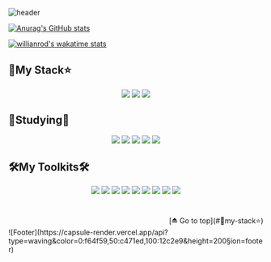 <!--Header-->
![header](https://capsule-render.vercel.app/api?type=waving&color=0:12c2e9,50:c471ed,100:f64f59&height=250&section=header&text=Yujin%20Kim&fontSize=60&fontColor=fff)
<!--CalculateRanksAPI-->
[![Anurag's GitHub stats](https://github-readme-stats.vercel.app/api?username=yujinkim1&count_private=true&title_color=fff&text_color=fff&bg_color=30,12c2e9,c471ed,f64f59)](https://github.com/anuraghazra/github-readme-stats)
<!--WakatimeStats-->
[![willianrod's wakatime stats](https://github-readme-stats.vercel.app/api/wakatime?username=yujinkim1)](https://github.com/anuraghazra/github-readme-stats)
<!--SheidsBadgeform-->
## 🚀My Stack⭐️
<div align=center>
    <img src="https://img.shields.io/badge/HTML5-E34F26?style=flat-square&logo=HTML5&logoColor=fff"/>
    <img src="https://img.shields.io/badge/CSS3-1572B6?style=flat-square&logo=CSS3&logoColor=fff"/>
    <img src="https://img.shields.io/badge/JavaScript-F7DF1E?style=flat-square&logo=JavaScript&logoColor=fff"/>
</div>

## 📖Studying📖
<div align=center>
    <img src="https://img.shields.io/badge/Python-3776AB?style=flat-square&logo=Python&logoColor=fff"/>
    <img src="https://img.shields.io/badge/React-61DAFB?style=flat-square&logo=React&logoColor=fff"/>
    <img src="https://img.shields.io/badge/TypeScript-3178C6?style=flat-square&logo=TypeScript&logoColor=fff"/>
    <img src="https://img.shields.io/badge/Three.js-000000?style=flat-square&logo=Three.js&logoColor=fff"/>
    <img src="https://img.shields.io/badge/Swift-F05138?style=flat-square&logo=Swift&logoColor=fff"/>
    
</div>   

## 🛠My Toolkits🛠
<div align=center>
    <img src="https://img.shields.io/badge/VScode-007ACC?style=flat-square&logo=VisualStudioCode&logoColor=fff"/>
    <img src="https://img.shields.io/badge/Xcode-147EFB?style=flat-square&logo=Xcode&logoColor=fff"/>
    <img src="https://img.shields.io/badge/EclipseIDE-2C2255?style=flat-square&logo=EclipseIDE&logoColor=fff"/>
    <img src="https://img.shields.io/badge/AndroidStudio-3DDC84?style=flat-square&logo=AndroidStudio&logoColor=fff"/>
    <img src="https://img.shields.io/badge/Wireshark-1679A7?style=flat-square&logo=Wireshark&logoColor=fff"/>
    <img src="https://img.shields.io/badge/UnrealEngine-0E1128?style=flat-square&logo=UnrealEngine&logoColor=fff"/>
    <img src="https://img.shields.io/badge/MicrosoftOffice-D83B01?style=flat-square&logo=MicrosoftOffice&logoColor=fff"/>
    <img src="https://img.shields.io/badge/Trello-0052CC?style=flat-square&logo=Trello&logoColor=fff"/>
    <img src="https://img.shields.io/badge/Notion-000000?style=flat-square&logo=Notion&logoColor=fff"/>
</div>   

#

<div align=right>[⏏️ Go to top](#🚀my-stack⭐️)</div>
<!-- Footer -->
![Footer](https://capsule-render.vercel.app/api?type=waving&color=0:f64f59,50:c471ed,100:12c2e9&height=200&section=footer)

